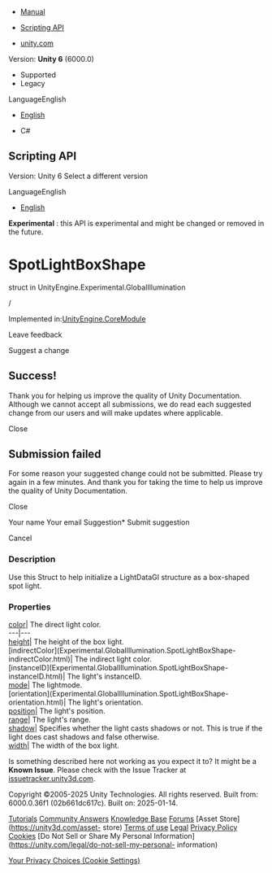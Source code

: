 [ ]()

  * [Manual](../Manual/index.html)
  * [Scripting API](../ScriptReference/index.html)

  * [unity.com](https://unity.com/)

Version: **Unity 6** (6000.0)

  * Supported
  * Legacy

LanguageEnglish

  * [English]()

  * C#

[ ](https://docs.unity3d.com)

## Scripting API

Version: Unity 6 Select a different version

LanguageEnglish

  * [English]()

**Experimental** : this API is experimental and might be changed or removed in
the future.

# SpotLightBoxShape

struct in UnityEngine.Experimental.GlobalIllumination

/

Implemented in:[UnityEngine.CoreModule](UnityEngine.CoreModule.html)

Leave feedback

Suggest a change

## Success!

Thank you for helping us improve the quality of Unity Documentation. Although
we cannot accept all submissions, we do read each suggested change from our
users and will make updates where applicable.

Close

## Submission failed

For some reason your suggested change could not be submitted. Please <a>try
again</a> in a few minutes. And thank you for taking the time to help us
improve the quality of Unity Documentation.

Close

Your name Your email Suggestion* Submit suggestion

Cancel

[ ]()

### Description

Use this Struct to help initialize a LightDataGI structure as a box-shaped
spot light.

### Properties

[color](Experimental.GlobalIllumination.SpotLightBoxShape-color.html)| The
direct light color.  
---|---  
[height](Experimental.GlobalIllumination.SpotLightBoxShape-height.html)| The
height of the box light.  
[indirectColor](Experimental.GlobalIllumination.SpotLightBoxShape-
indirectColor.html)| The indirect light color.  
[instanceID](Experimental.GlobalIllumination.SpotLightBoxShape-
instanceID.html)| The light's instanceID.  
[mode](Experimental.GlobalIllumination.SpotLightBoxShape-mode.html)| The
lightmode.  
[orientation](Experimental.GlobalIllumination.SpotLightBoxShape-
orientation.html)| The light's orientation.  
[position](Experimental.GlobalIllumination.SpotLightBoxShape-position.html)|
The light's position.  
[range](Experimental.GlobalIllumination.SpotLightBoxShape-range.html)| The
light's range.  
[shadow](Experimental.GlobalIllumination.SpotLightBoxShape-shadow.html)|
Specifies whether the light casts shadows or not. This is true if the light
does cast shadows and false otherwise.  
[width](Experimental.GlobalIllumination.SpotLightBoxShape-width.html)| The
width of the box light.  
  
Is something described here not working as you expect it to? It might be a
**Known Issue**. Please check with the Issue Tracker at
[issuetracker.unity3d.com](https://issuetracker.unity3d.com).

Copyright ©2005-2025 Unity Technologies. All rights reserved. Built from:
6000.0.36f1 (02b661dc617c). Built on: 2025-01-14.

[Tutorials](https://unity3d.com/learn) [Community
Answers](https://answers.unity3d.com) [Knowledge
Base](https://support.unity3d.com/hc/en-us)
[Forums](https://forum.unity3d.com) [Asset Store](https://unity3d.com/asset-
store) [Terms of use](https://docs.unity3d.com/Manual/TermsOfUse.html)
[Legal](https://unity.com/legal) [Privacy
Policy](https://unity.com/legal/privacy-policy)
[Cookies](https://unity.com/legal/cookie-policy) [Do Not Sell or Share My
Personal Information](https://unity.com/legal/do-not-sell-my-personal-
information)

[Your Privacy Choices (Cookie Settings)](javascript:void\(0\);)

